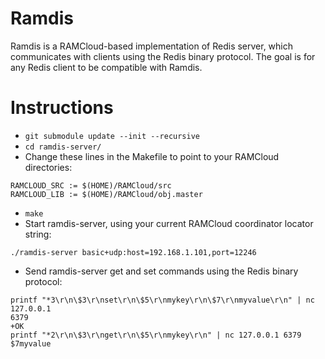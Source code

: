 Ramdis
======
Ramdis is a RAMCloud-based implementation of Redis server, which communicates
with clients using the Redis binary protocol. The goal is for any Redis client
to be compatible with Ramdis.

# Instructions
* `git submodule update --init --recursive`
* `cd ramdis-server/`
* Change these lines in the Makefile to point to your RAMCloud directories:
```
RAMCLOUD_SRC := $(HOME)/RAMCloud/src
RAMCLOUD_LIB := $(HOME)/RAMCloud/obj.master
```
* `make`
* Start ramdis-server, using your current RAMCloud coordinator locator string:
```
./ramdis-server basic+udp:host=192.168.1.101,port=12246
```
* Send ramdis-server get and set commands using the Redis binary protocol:
```
printf "*3\r\n\$3\r\nset\r\n\$5\r\nmykey\r\n\$7\r\nmyvalue\r\n" | nc 127.0.0.1
6379
+OK
printf "*2\r\n\$3\r\nget\r\n\$5\r\nmykey\r\n" | nc 127.0.0.1 6379
$7myvalue
```
